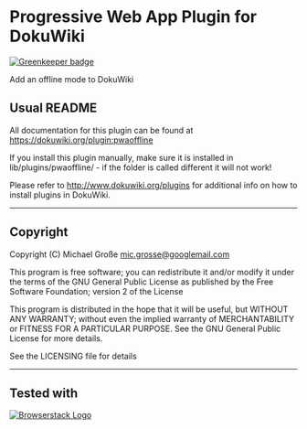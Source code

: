 # Progressive Web App Plugin for DokuWiki

[![Greenkeeper badge](https://badges.greenkeeper.io/micgro42/dokuwiki-plugin-pwaoffline.svg)](https://greenkeeper.io/)

Add an offline mode to DokuWiki

## Usual  README

All documentation for this plugin can be found at
https://dokuwiki.org/plugin:pwaoffline

If you install this plugin manually, make sure it is installed in
lib/plugins/pwaoffline/ - if the folder is called different it
will not work!

Please refer to http://www.dokuwiki.org/plugins for additional info
on how to install plugins in DokuWiki.

----
## Copyright
Copyright (C) Michael Große <mic.grosse@googlemail.com>

This program is free software; you can redistribute it and/or modify
it under the terms of the GNU General Public License as published by
the Free Software Foundation; version 2 of the License

This program is distributed in the hope that it will be useful,
but WITHOUT ANY WARRANTY; without even the implied warranty of
MERCHANTABILITY or FITNESS FOR A PARTICULAR PURPOSE.  See the
GNU General Public License for more details.

See the LICENSING file for details

----

## Tested with
[![Browserstack Logo](https://d98b8t1nnulk5.cloudfront.net/production/images/layout/logo-header.png)](https://www.browserstack.com)
